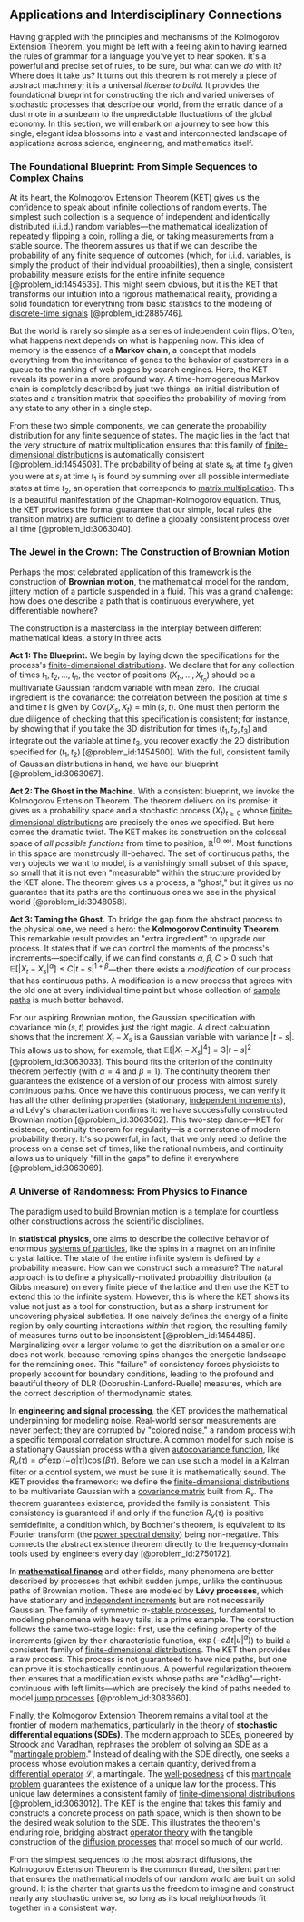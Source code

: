 ## Applications and Interdisciplinary Connections

Having grappled with the principles and mechanisms of the Kolmogorov Extension Theorem, you might be left with a feeling akin to having learned the rules of grammar for a language you've yet to hear spoken. It's a powerful and precise set of rules, to be sure, but what can we *do* with it? Where does it take us? It turns out this theorem is not merely a piece of abstract machinery; it is a universal *license to build*. It provides the foundational blueprint for constructing the rich and varied universes of stochastic processes that describe our world, from the erratic dance of a dust mote in a sunbeam to the unpredictable fluctuations of the global economy. In this section, we will embark on a journey to see how this single, elegant idea blossoms into a vast and interconnected landscape of applications across science, engineering, and mathematics itself.

### The Foundational Blueprint: From Simple Sequences to Complex Chains

At its heart, the Kolmogorov Extension Theorem (KET) gives us the confidence to speak about infinite collections of random events. The simplest such collection is a sequence of independent and identically distributed (i.i.d.) random variables—the mathematical idealization of repeatedly flipping a coin, rolling a die, or taking measurements from a stable source. The theorem assures us that if we can describe the probability of any finite sequence of outcomes (which, for i.i.d. variables, is simply the product of their individual probabilities), then a single, consistent probability measure exists for the entire infinite sequence [@problem_id:1454535]. This might seem obvious, but it is the KET that transforms our intuition into a rigorous mathematical reality, providing a solid foundation for everything from basic statistics to the modeling of [discrete-time signals](@article_id:272277) [@problem_id:2885746].

But the world is rarely so simple as a series of independent coin flips. Often, what happens next depends on what is happening now. This idea of memory is the essence of a **Markov chain**, a concept that models everything from the inheritance of genes to the behavior of customers in a queue to the ranking of web pages by search engines. Here, the KET reveals its power in a more profound way. A time-homogeneous Markov chain is completely described by just two things: an initial distribution of states and a transition matrix that specifies the probability of moving from any state to any other in a single step.

From these two simple components, we can generate the probability distribution for any finite sequence of states. The magic lies in the fact that the very structure of matrix multiplication ensures that this family of [finite-dimensional distributions](@article_id:196548) is automatically consistent [@problem_id:1454508]. The probability of being at state $s_k$ at time $t_3$ given you were at $s_i$ at time $t_1$ is found by summing over all possible intermediate states at time $t_2$, an operation that corresponds to [matrix multiplication](@article_id:155541). This is a beautiful manifestation of the Chapman-Kolmogorov equation. Thus, the KET provides the formal guarantee that our simple, local rules (the transition matrix) are sufficient to define a globally consistent process over all time [@problem_id:3063040].

### The Jewel in the Crown: The Construction of Brownian Motion

Perhaps the most celebrated application of this framework is the construction of **Brownian motion**, the mathematical model for the random, jittery motion of a particle suspended in a fluid. This was a grand challenge: how does one describe a path that is continuous everywhere, yet differentiable nowhere?

The construction is a masterclass in the interplay between different mathematical ideas, a story in three acts.

**Act 1: The Blueprint.** We begin by laying down the specifications for the process's [finite-dimensional distributions](@article_id:196548). We declare that for any collection of times $t_1, t_2, \dots, t_n$, the vector of positions $(X_{t_1}, \dots, X_{t_n})$ should be a multivariate Gaussian random variable with mean zero. The crucial ingredient is the covariance: the correlation between the position at time $s$ and time $t$ is given by $\text{Cov}(X_s, X_t) = \min(s, t)$. One must then perform the due diligence of checking that this specification is consistent; for instance, by showing that if you take the 3D distribution for times $(t_1, t_2, t_3)$ and integrate out the variable at time $t_3$, you recover exactly the 2D distribution specified for $(t_1, t_2)$ [@problem_id:1454500]. With the full, consistent family of Gaussian distributions in hand, we have our blueprint [@problem_id:3063067].

**Act 2: The Ghost in the Machine.** With a consistent blueprint, we invoke the Kolmogorov Extension Theorem. The theorem delivers on its promise: it gives us a probability space and a stochastic process $(X_t)_{t \ge 0}$ whose [finite-dimensional distributions](@article_id:196548) are precisely the ones we specified. But here comes the dramatic twist. The KET makes its construction on the colossal space of *all possible functions* from time to position, $\mathbb{R}^{[0, \infty)}$. Most functions in this space are monstrously ill-behaved. The set of continuous paths, the very objects we want to model, is a vanishingly small subset of this space, so small that it is not even "measurable" within the structure provided by the KET alone. The theorem gives us a process, a "ghost," but it gives us no guarantee that its paths are the continuous ones we see in the physical world [@problem_id:3048058].

**Act 3: Taming the Ghost.** To bridge the gap from the abstract process to the physical one, we need a hero: the **Kolmogorov Continuity Theorem**. This remarkable result provides an "extra ingredient" to upgrade our process. It states that if we can control the moments of the process's increments—specifically, if we can find constants $\alpha, \beta, C > 0$ such that $\mathbb{E}[|X_t - X_s|^{\alpha}] \le C |t-s|^{1+\beta}$—then there exists a *modification* of our process that has continuous paths. A modification is a new process that agrees with the old one at every individual time point but whose collection of [sample paths](@article_id:183873) is much better behaved.

For our aspiring Brownian motion, the Gaussian specification with covariance $\min(s, t)$ provides just the right magic. A direct calculation shows that the increment $X_t - X_s$ is a Gaussian variable with variance $|t-s|$. This allows us to show, for example, that $\mathbb{E}[|X_t - X_s|^4] = 3|t-s|^2$ [@problem_id:3063033]. This bound fits the criterion of the continuity theorem perfectly (with $\alpha=4$ and $\beta=1$). The continuity theorem then guarantees the existence of a version of our process with almost surely continuous paths. Once we have this continuous process, we can verify it has all the other defining properties (stationary, [independent increments](@article_id:261669)), and Lévy's characterization confirms it: we have successfully constructed Brownian motion [@problem_id:3063562]. This two-step dance—KET for existence, continuity theorem for regularity—is a cornerstone of modern probability theory. It's so powerful, in fact, that we only need to define the process on a dense set of times, like the rational numbers, and continuity allows us to uniquely "fill in the gaps" to define it everywhere [@problem_id:3063069].

### A Universe of Randomness: From Physics to Finance

The paradigm used to build Brownian motion is a template for countless other constructions across the scientific disciplines.

In **statistical physics**, one aims to describe the collective behavior of enormous [systems of particles](@article_id:180063), like the spins in a magnet on an infinite crystal lattice. The state of the entire infinite system is defined by a probability measure. How can we construct such a measure? The natural approach is to define a physically-motivated probability distribution (a Gibbs measure) on every finite piece of the lattice and then use the KET to extend this to the infinite system. However, this is where the KET shows its value not just as a tool for construction, but as a sharp instrument for uncovering physical subtleties. If one naively defines the energy of a finite region by only counting interactions *within* that region, the resulting family of measures turns out to be inconsistent [@problem_id:1454485]. Marginalizing over a larger volume to get the distribution on a smaller one does not work, because removing spins changes the energetic landscape for the remaining ones. This "failure" of consistency forces physicists to properly account for boundary conditions, leading to the profound and beautiful theory of DLR (Dobrushin-Lanford-Ruelle) measures, which are the correct description of thermodynamic states.

In **engineering and signal processing**, the KET provides the mathematical underpinning for modeling noise. Real-world sensor measurements are never perfect; they are corrupted by "[colored noise](@article_id:264940)," a random process with a specific temporal correlation structure. A common model for such noise is a stationary Gaussian process with a given [autocovariance function](@article_id:261620), like $R_v(\tau) = \sigma^2 \exp(-\alpha|\tau|) \cos(\beta\tau)$. Before we can use such a model in a Kalman filter or a control system, we must be sure it is mathematically sound. The KET provides the framework: we define the [finite-dimensional distributions](@article_id:196548) to be multivariate Gaussian with a [covariance matrix](@article_id:138661) built from $R_v$. The theorem guarantees existence, provided the family is consistent. This consistency is guaranteed if and only if the function $R_v(\tau)$ is positive semidefinite, a condition which, by Bochner's theorem, is equivalent to its Fourier transform (the [power spectral density](@article_id:140508)) being non-negative. This connects the abstract existence theorem directly to the frequency-domain tools used by engineers every day [@problem_id:2750172].

In **[mathematical finance](@article_id:186580)** and other fields, many phenomena are better described by processes that exhibit sudden jumps, unlike the continuous paths of Brownian motion. These are modeled by **Lévy processes**, which have stationary and [independent increments](@article_id:261669) but are not necessarily Gaussian. The family of symmetric $\alpha$-[stable processes](@article_id:269316), fundamental to modeling phenomena with heavy tails, is a prime example. The construction follows the same two-stage logic: first, use the defining property of the increments (given by their characteristic function, $\exp(-c \Delta t |u|^{\alpha})$) to build a consistent family of [finite-dimensional distributions](@article_id:196548). The KET then provides a raw process. This process is not guaranteed to have nice paths, but one can prove it is stochastically continuous. A powerful regularization theorem then ensures that a modification exists whose paths are "càdlàg"—right-continuous with left limits—which are precisely the kind of paths needed to model [jump processes](@article_id:180459) [@problem_id:3083660].

Finally, the Kolmogorov Extension Theorem remains a vital tool at the frontier of modern mathematics, particularly in the theory of **stochastic differential equations (SDEs)**. The modern approach to SDEs, pioneered by Stroock and Varadhan, rephrases the problem of solving an SDE as a "[martingale problem](@article_id:203651)." Instead of dealing with the SDE directly, one seeks a process whose evolution makes a certain quantity, derived from a [differential operator](@article_id:202134) $\mathcal{L}$, a martingale. The [well-posedness](@article_id:148096) of this [martingale problem](@article_id:203651) guarantees the existence of a unique law for the process. This unique law determines a consistent family of [finite-dimensional distributions](@article_id:196548) [@problem_id:3063012]. The KET is the engine that takes this family and constructs a concrete process on path space, which is then shown to be the desired weak solution to the SDE. This illustrates the theorem's enduring role, bridging abstract [operator theory](@article_id:139496) with the tangible construction of the [diffusion processes](@article_id:170202) that model so much of our world.

From the simplest sequences to the most abstract diffusions, the Kolmogorov Extension Theorem is the common thread, the silent partner that ensures the mathematical models of our random world are built on solid ground. It is the charter that grants us the freedom to imagine and construct nearly any stochastic universe, so long as its local neighborhoods fit together in a consistent way.